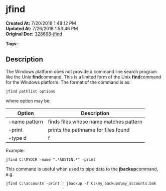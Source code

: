 # jfind

**Created At:** 7/20/2018 1:48:12 PM  
**Updated At:** 7/26/2018 1:53:46 PM  
**Original Doc:** [328698-jfind](https://docs.jbase.com/30301-jbase/328698-jfind)  

**Tags:**
<badge text='search program' vertical='middle' />
<badge text='tools' vertical='middle' />

## Description 

The Windows platform does not provide a command line search program like the Unix **find**command. This is a limited form of the Unix **find**command for the Windows platform. The format of the command is as:

```
jfind pathlist options
```

where option may be:


| Option <br> | Description <br> |
| --- | --- |
| -name pattern<br> | finds files whose name matches pattern<br> |
| -print<br> | prints the pathname for files found<br> |
| -type d|f<br> | find directories or files<br> |


Example:

```
jfind C:\MYDIR -name ".*AUSTIN.*" -print
```



This command is useful when used to pipe data to the **jbackup**command, e.g.

```
jfind C:\accounts -print | jbackup -f C:\my_backups\my_accounts.bak
```
